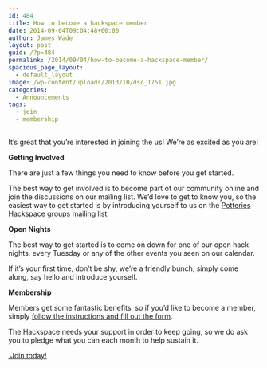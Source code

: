 ```yaml
---
id: 484
title: How to become a hackspace member
date: 2014-09-04T09:04:48+00:00
author: James Wade
layout: post
guid: /?p=484
permalink: /2014/09/04/how-to-become-a-hackspace-member/
spacious_page_layout:
  - default_layout
image: /wp-content/uploads/2013/10/dsc_1751.jpg
categories:
  - Announcements
tags:
  - join
  - membership
---
```

It’s great that you&#8217;re interested in joining the us! We&#8217;re as excited as you are!

<!--more-->

**Getting Involved**

There are just a few things you need to know before you get started.

The best way to get involved is to become part of our community online and join the discussions on our mailing list. We&#8217;d love to get to know you, so the easiest way to get started is by introducing yourself to us on the [Potteries Hackspace groups mailing list](http://groups.google.com/group/potteries-hackspace).

**Open Nights**

The best way to get started is to come on down for one of our open hack nights, every Tuesday or any of the other events you seen on our calendar.

If it&#8217;s your first time, don&#8217;t be shy, we&#8217;re a friendly bunch, simply come along, say hello and introduce yourself.

**Membership**

Members get some fantastic benefits, so if you&#8217;d like to become a member, simply [follow the instructions and fill out the form](/join/).

The Hackspace needs your support in order to keep going, so we do ask you to pledge what you can each month to help sustain it.

[ Join today!](/join/)